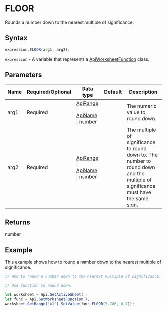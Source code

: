 # FLOOR

Rounds a number down to the nearest multiple of significance.

## Syntax

```javascript
expression.FLOOR(arg1, arg2);
```

`expression` - A variable that represents a [ApiWorksheetFunction](../ApiWorksheetFunction.md) class.

## Parameters

| **Name** | **Required/Optional** | **Data type** | **Default** | **Description** |
| ------------- | ------------- | ------------- | ------------- | ------------- |
| arg1 | Required | [ApiRange](../../ApiRange/ApiRange.md) \| [ApiName](../../ApiName/ApiName.md) \| number |  | The numeric value to round down. |
| arg2 | Required | [ApiRange](../../ApiRange/ApiRange.md) \| [ApiName](../../ApiName/ApiName.md) \| number |  | The multiple of significance to round down to. The number to round down and the multiple of significance must have the same sign. |

## Returns

number

## Example

This example shows how to round a number down to the nearest multiple of significance.

```javascript editor-xlsx
// How to round a number down to the nearest multiple of significance.

// Use function to round down.

let worksheet = Api.GetActiveSheet();
let func = Api.GetWorksheetFunction();
worksheet.GetRange("A1").SetValue(func.FLOOR(5.786, 0.7));
```

